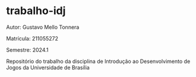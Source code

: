 # trabalho-idj

Autor: Gustavo Mello Tonnera

Matrícula: 211055272

Semestre: 2024.1

Repositório do trabalho da disciplina de Introdução ao Desenvolvimento de Jogos da Universidade de Brasília  
